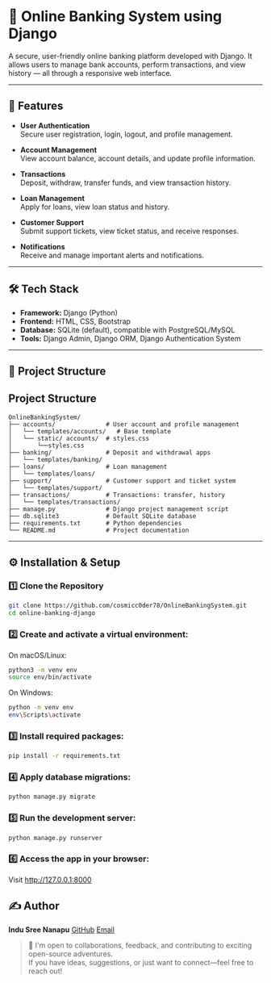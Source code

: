 # 🏦 Online Banking System using Django

A secure, user-friendly online banking platform developed with Django. It allows users to manage bank accounts, perform transactions, and view history — all through a responsive web interface.

---

## 🚀 Features

- **User Authentication**  
  Secure user registration, login, logout, and profile management.

- **Account Management**  
  View account balance, account details, and update profile information.

- **Transactions**  
  Deposit, withdraw, transfer funds, and view transaction history.

- **Loan Management**  
  Apply for loans, view loan status and history.

- **Customer Support**  
  Submit support tickets, view ticket status, and receive responses.

- **Notifications**  
  Receive and manage important alerts and notifications.

---

## 🛠 Tech Stack

- **Framework:** Django (Python)
- **Frontend:** HTML, CSS, Bootstrap
- **Database:** SQLite (default), compatible with PostgreSQL/MySQL
- **Tools:** Django Admin, Django ORM, Django Authentication System

---

## 📁 Project Structure
## Project Structure

```plaintext
OnlineBankingSystem/
├── accounts/              # User account and profile management
│   └── templates/accounts/   # Base template
│   └── static/ accounts/  # styles.css
│       └──styles.css
├── banking/               # Deposit and withdrawal apps
│   └── templates/banking/
├── loans/                 # Loan management
│   └── templates/loans/
├── support/               # Customer support and ticket system
│   └── templates/support/
├── transactions/          # Transactions: transfer, history
│   └── templates/transactions/
├── manage.py              # Django project management script
├── db.sqlite3             # Default SQLite database
├── requirements.txt       # Python dependencies
└── README.md              # Project documentation
```

---

## ⚙️ Installation & Setup

### 1️⃣ Clone the Repository

```bash
git clone https://github.com/cosmicc0der78/OnlineBankingSystem.git
cd online-banking-django
```

### 2️⃣ Create and activate a virtual environment:

On macOS/Linux:

```bash
python3 -m venv env
source env/bin/activate
```

On Windows:

```bash
python -m venv env
env\Scripts\activate
```

### 3️⃣ Install required packages:

```bash
pip install -r requirements.txt
```

### 4️⃣ Apply database migrations:

```bash
python manage.py migrate
```

### 5️⃣ Run the development server:

```bash
python manage.py runserver
```

### 6️⃣ Access the app in your browser:

Visit http://127.0.0.1:8000


## ✍️ Author

**Indu Sree Nanapu**  [GitHub](https://github.com/cosmicc0der78)      [Email](mailto:indusreen78@gmail.com)

> 📢 I'm open to collaborations, feedback, and contributing to exciting open-source adventures.  
> If you have ideas, suggestions, or just want to connect—feel free to reach out!

